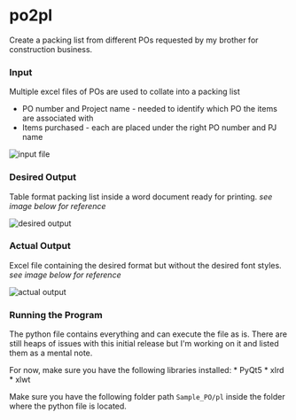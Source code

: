 # po2pl
Create a packing list from different POs requested by my brother for construction business. 

### Input
Multiple excel files of POs are used to collate into a packing list
* PO number and Project name - needed to identify which PO the items are associated with
* Items purchased - each are placed under the right PO number and PJ name

![input file](https://github.com/mjocen/po2pl/tree/master/img/sample_po.png)

### Desired Output
Table format packing list inside a word document ready for printing. *see image below for reference*

![desired output](https://github.com/mjocen/po2pl/tree/master/img/output.png)

### Actual Output
Excel file containing the desired format but without the desired font styles. *see image below for reference*

![actual output](https://github.com/mjocen/po2pl/tree/master/img/actual_output.png)

### Running the Program
The python file contains everything and can execute the file as is. There are still heaps of issues with this initial release but I'm working on it and listed them as a mental note.

For now, make sure you have the following libraries installed:
    * PyQt5
    * xlrd
    * xlwt
    

Make sure you have the following folder path `Sample_PO/pl` inside the folder where the python file is located.
